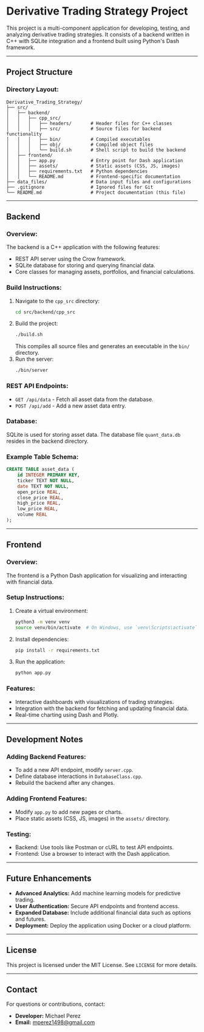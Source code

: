 # Derivative Trading Strategy Project

This project is a multi-component application for developing, testing, and analyzing derivative trading strategies. It consists of a backend written in C++ with SQLite integration and a frontend built using Python's Dash framework.

---

## Project Structure

### Directory Layout:

```
Derivative_Trading_Strategy/
├── src/
│   ├── backend/
│   │   ├── cpp_src/
│   │   │   ├── headers/       # Header files for C++ classes
│   │   │   ├── src/           # Source files for backend functionality
│   │   │   ├── bin/           # Compiled executables
│   │   │   ├── obj/           # Compiled object files
│   │   │   └── build.sh       # Shell script to build the backend
│   ├── frontend/
│   │   ├── app.py             # Entry point for Dash application
│   │   ├── assets/            # Static assets (CSS, JS, images)
│   │   ├── requirements.txt   # Python dependencies
│   │   └── README.md          # Frontend-specific documentation
├── data_files/                # Data input files and configurations
├── .gitignore                 # Ignored files for Git
└── README.md                  # Project documentation (this file)
```

---

## Backend

### Overview:
The backend is a C++ application with the following features:
- REST API server using the Crow framework.
- SQLite database for storing and querying financial data.
- Core classes for managing assets, portfolios, and financial calculations.

### Build Instructions:
1. Navigate to the `cpp_src` directory:
   ```bash
   cd src/backend/cpp_src
   ```
2. Build the project:
   ```bash
   ./build.sh
   ```
   This compiles all source files and generates an executable in the `bin/` directory.
3. Run the server:
   ```bash
   ./bin/server
   ```

### REST API Endpoints:
- `GET /api/data` - Fetch all asset data from the database.
- `POST /api/add` - Add a new asset data entry.

### Database:
SQLite is used for storing asset data. The database file `quant_data.db` resides in the backend directory.

### Example Table Schema:
```sql
CREATE TABLE asset_data (
    id INTEGER PRIMARY KEY,
    ticker TEXT NOT NULL,
    date TEXT NOT NULL,
    open_price REAL,
    close_price REAL,
    high_price REAL,
    low_price REAL,
    volume REAL
);
```

---

## Frontend

### Overview:
The frontend is a Python Dash application for visualizing and interacting with financial data.

### Setup Instructions:
1. Create a virtual environment:
   ```bash
   python3 -m venv venv
   source venv/bin/activate  # On Windows, use `venv\Scripts\activate`
   ```
2. Install dependencies:
   ```bash
   pip install -r requirements.txt
   ```
3. Run the application:
   ```bash
   python app.py
   ```

### Features:
- Interactive dashboards with visualizations of trading strategies.
- Integration with the backend for fetching and updating financial data.
- Real-time charting using Dash and Plotly.

---

## Development Notes

### Adding Backend Features:
- To add a new API endpoint, modify `server.cpp`.
- Define database interactions in `DatabaseClass.cpp`.
- Rebuild the backend after any changes.

### Adding Frontend Features:
- Modify `app.py` to add new pages or charts.
- Place static assets (CSS, JS, images) in the `assets/` directory.

### Testing:
- Backend: Use tools like Postman or cURL to test API endpoints.
- Frontend: Use a browser to interact with the Dash application.

---

## Future Enhancements

- **Advanced Analytics:** Add machine learning models for predictive trading.
- **User Authentication:** Secure API endpoints and frontend access.
- **Expanded Database:** Include additional financial data such as options and futures.
- **Deployment:** Deploy the application using Docker or a cloud platform.

---

## License
This project is licensed under the MIT License. See `LICENSE` for more details.

---

## Contact
For questions or contributions, contact:
- **Developer:** Michael Perez
- **Email:** mperez1498@gmail.com


